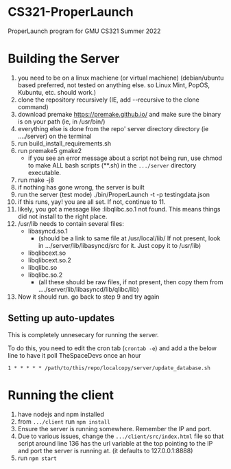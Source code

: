 # CS321-ProperLaunch
ProperLaunch program for GMU CS321 Summer 2022

# Building the Server
1. you need to be on a linux machiene (or virtual machiene) (debian/ubuntu based preferred, not tested on anything else. so Linux Mint, PopOS, Kubuntu, etc. should work.)
2. clone the repository recursively (IE, add --recursive  to the clone command)
3. download premake https://premake.github.io/ and make sure the binary is on your path (ie, in /usr/bin/)
4. everything else is done from the repo' server directory directory (ie ..../server) on the terminal
5. run build_install_requirements.sh
6. run premake5 gmake2
	* if you see an error message about a script not being run, use chmod to make ALL bash scripts (**.sh) in the `.../server` directory executable.
7. run make -j8
8. if nothing has gone wrong, the server is built
9. run the server (test mode) ./bin/ProperLaunch -t -p testingdata.json
10. if this runs, yay! you are all set. If not, continue to 11.
11. likely, you got a message like :libqlibc.so.1 not found. This means things did not install to the right place.
12. /usr/lib needs to contain several files: 
	- libasyncd.so.1 
	    * (should be a link to same file at /usr/local/lib/ If not present, look in .../server/lib/libasyncd/src for it. Just copy it to /usr/lib)
	- libqlibcext.so
	- libqlibcext.so.2
	- libqlibc.so
	- libqlibc.so.2
	    * (all these should be raw files, if not present, then copy them from ..../server/lib/libasyncd/lib/qlibc/lib)
13. Now it should run. go back to step 9 and try again

## Setting up auto-updates
This is completely unnesecary for running the server. 

To do this, you need to edit the cron tab (`crontab -e`) and add a the below line to have it poll TheSpaceDevs once an hour

`1 * * * * * /path/to/this/repo/localcopy/server/update_database.sh`



# Running the client
1. have nodejs and npm installed
2. from `.../client` run `npm install`
3. Ensure the server is running somewhere. Remember the IP and port.
4. Due to various issues, change the `.../client/src/index.html` file so that script around line 136 has the url variable at the top pointing to the IP and port the server is running at. (it defaults to 127.0.0.1:8888) 
5. run `npm start`

